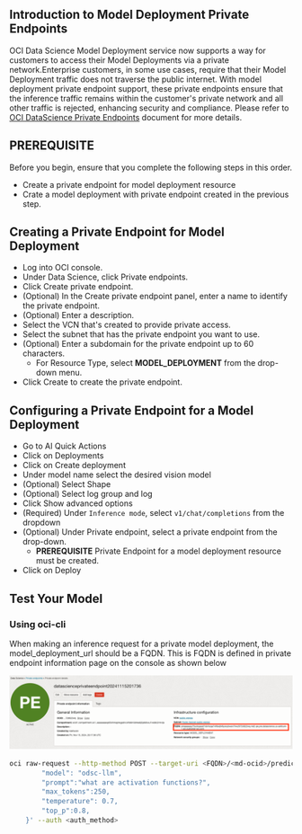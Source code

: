 ## Introduction to Model Deployment Private Endpoints
OCI Data Science Model Deployment service now supports a way for customers to access their Model Deployments via a private network.Enterprise customers, in some use cases, require that their Model Deployment traffic does not traverse the public internet. With model deployment private endpoint support, these private endpoints ensure that the inference traffic remains within the customer's private network and all other traffic is rejected, enhancing security and compliance.
Please refer to [OCI DataScience Private Endpoints](https://docs.oracle.com/en-us/iaas/data-science/using/pe-network.htm) document for more details.

## PREREQUISITE

Before you begin, ensure that you complete the following steps in this order.
- Create a private endpoint for model deployment resource
- Crate a model deployment with private endpoint created in the previous step.

## Creating a Private Endpoint for Model Deployment
* Log into OCI console.
* Under Data Science, click Private endpoints.
* Click Create private endpoint.
* (Optional) In the Create private endpoint panel, enter a name to identify the private endpoint.
* (Optional) Enter a description.
* Select the VCN that's created to provide private access.
* Select the subnet that has the private endpoint you want to use.
* (Optional) Enter a subdomain for the private endpoint up to 60 characters.
  * For Resource Type, select **MODEL_DEPLOYMENT** from the drop-down menu.
* Click Create to create the private endpoint.

## Configuring a Private Endpoint for a Model Deployment
* Go to AI Quick Actions
* Click on Deployments
* Click on Create deployment
* Under model name select the desired vision model
* (Optional) Select Shape
* (Optional) Select log group and log
* Click Show advanced options
* (Required) Under `Inference mode`, select `v1/chat/completions` from the dropdown
* (Optional) Under Private endpoint, select a private endpoint from the drop-down.
  * **PREREQUISITE**  Private Endpoint for a model deployment resource must be created.
* Click on Deploy

## Test Your Model

### Using oci-cli
When making an inference request for a private model deployment, the model_deployment_url should be a FQDN. 
This is FQDN is defined in private endpoint information page on the console as shown below

![MD private Endpoint Information](web_assets/deploy-model-private-endpoints.png)

```bash
oci raw-request --http-method POST --target-uri <FQDN>/<md-ocid>/predict --request-body '{
        "model": "odsc-llm",
        "prompt":"what are activation functions?",
        "max_tokens":250,
        "temperature": 0.7,
        "top_p":0.8,
    }' --auth <auth_method>
```